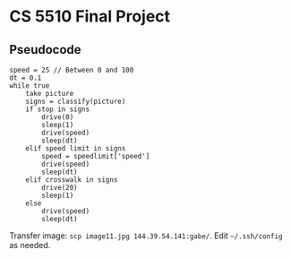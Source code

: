 # CS 5510 Final Project

## Pseudocode
```
speed = 25 // Between 0 and 100
dt = 0.1
while true
    take picture
    signs = classify(picture)
    if stop in signs
        drive(0)
        sleep(1)
        drive(speed)
        sleep(dt)
    elif speed limit in signs
        speed = speedlimit['speed']
        drive(speed)
        sleep(dt)
    elif crosswalk in signs
        drive(20)
        sleep(1)
    else
        drive(speed)
        sleep(dt)
```

Transfer image: `scp image11.jpg 144.39.54.141:gabe/`. Edit `~/.ssh/config` as needed.
